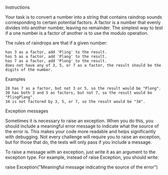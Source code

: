 Instructions

Your task is to convert a number into a string that contains raindrop sounds corresponding to certain potential factors. A factor is a number that evenly divides into another number, leaving no remainder. The simplest way to test if a one number is a factor of another is to use the modulo operation.

The rules of raindrops are that if a given number:

    has 3 as a factor, add 'Pling' to the result.
    has 5 as a factor, add 'Plang' to the result.
    has 7 as a factor, add 'Plong' to the result.
    does not have any of 3, 5, or 7 as a factor, the result should be the digits of the number.

Examples

    28 has 7 as a factor, but not 3 or 5, so the result would be "Plong".
    30 has both 3 and 5 as factors, but not 7, so the result would be "PlingPlang".
    34 is not factored by 3, 5, or 7, so the result would be "34".

Exception messages

Sometimes it is necessary to raise an exception. When you do this, you should include a meaningful error message to indicate what the source of the error is. This makes your code more readable and helps significantly with debugging. Not every challenge will require you to raise an exception, but for those that do, the tests will only pass if you include a message.

To raise a message with an exception, just write it as an argument to the exception type. For example, instead of raise Exception, you should write:

raise Exception("Meaningful message indicating the source of the error")